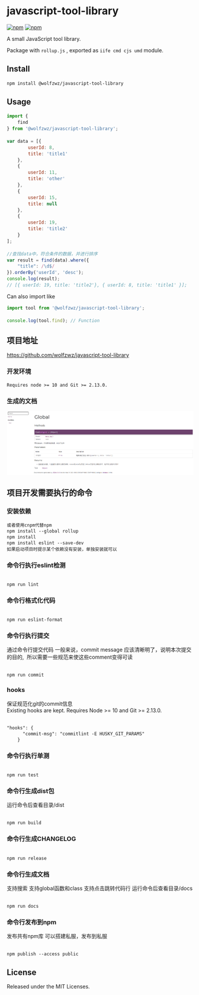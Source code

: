 # javascript-tool-library

[![npm](https://img.shields.io/npm/dt/@wolfzwz/javascript-tool-library.svg)](github-https://www.npmjs.com/package/@wolfzwz/javascript-tool-library)
[![npm](https://img.shields.io/npm/v/@wolfzwz/javascript-tool-library.svg)](https://www.npmjs.com/package/@wolfzwz/javascript-tool-library)

A small JavaScript tool library.   

Package with `rollup.js` , exported as `iife cmd cjs umd` module.   

## Install

``` bash
npm install @wolfzwz/javascript-tool-library
```

## Usage

``` javascript
import {
    find
} from '@wolfzwz/javascript-tool-library';

var data = [{
        userId: 8,
        title: 'title1'
    },
    {
        userId: 11,
        title: 'other'
    },
    {
        userId: 15,
        title: null
    },
    {
        userId: 19,
        title: 'title2'
    }
];

//查找data中，符合条件的数据，并进行排序
var result = find(data).where({
    "title": /\d$/
}).orderBy('userId', 'desc');
console.log(result);
// [{ userId: 19, title: 'title2'}, { userId: 8, title: 'title1' }];
```

Can also import like

``` javascript
import tool from '@wolfzwz/javascript-tool-library';

console.log(tool.find); // Function
```

## 项目地址
https://github.com/wolfzwz/javascript-tool-library

### 开发环境
``` 
Requires node >= 10 and Git >= 2.13.0.
```

### 生成的文档
![avatar](/assets/images/doc.png)

## 项目开发需要执行的命令
### 安装依赖

``` 
或者使用cnpm代替npm
npm install --global rollup
npm install
npm install eslint --save-dev
如果启动项目时提示某个依赖没有安装，单独安装就可以
```

### 命令行执行eslint检测

``` 

npm run lint
```

### 命令行格式化代码

``` 

npm run eslint-format
```

### 命令行执行提交
通过命令行提交代码
一般来说，commit message 应该清晰明了，说明本次提交的目的,  所以需要一些规范来使这些comment变得可读

``` 

npm run commit
```

### hooks
保证规范化git的commit信息
Existing hooks are kept. Requires Node >= 10 and Git >= 2.13.0.
``` 

"hooks": {
      "commit-msg": "commitlint -E HUSKY_GIT_PARAMS"
    }
```

### 命令行执行单测

``` 

npm run test
```

### 命令行生成dist包
运行命令后查看目录/dist

``` 

npm run build
```

### 命令行生成CHANGELOG

``` 

npm run release
```

### 命令行生成文档
支持搜索
支持global函数和class
支持点击跳转代码行
运行命令后查看目录/docs

``` 

npm run docs
```

### 命令行发布到npm

发布共有npm库
可以搭建私服，发布到私服

``` 

npm publish --access public
```

## License

Released under the MIT Licenses.
